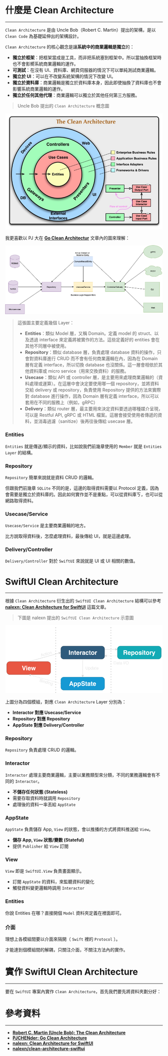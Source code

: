 # 什麼是 Clean Architecture
---
`Clean Architecture` 是由 Uncle Bob（Robert C. Martin）提出的架構，是以 `Clean Code` 為基礎延伸出的架構設計。

`Clean Architecture` 的核心觀念是讓**系統中的商業邏輯是獨立**的：
- **獨立於框架**：把框架當成是工具，而非把系統塞到框架中。所以當抽換框架時也不會影嚮系統商業邏輯的運作。
- **可測試**：在沒有 UI、資料庫、網頁伺服器的情況下可以單純測試商業邏輯。
- **獨立於 UI**：可以在不改變系統架構的情況下改變 UI。
- **獨立於資料庫**：商業邏輯是獨立於資料庫本身，因此即使抽換了資料庫也不會影響系統商業邏輯的運作。
- **獨立於任何其他代理**：商業邏輯可以獨立於其他任何第三方服務。

> Uncle Bob 提出的 `Clean Architecture` 概念圖

![image](CleanArchitecture.jpg) 

我更喜歡以 PJ 大在 [**Go Clean Architectur**](https://pjchender.dev/golang/note-go-clean-architecture/) 文章內的圖來理解：

![image](CA2.png)

> 這張圖主要定義幾個 Layer：
> - **Entities**：類似 Model 層，又稱 Domain。定義 model 的 struct、以及透過
 interface 來定義將被實作的方法。這些定義好的 entities 會在其他不同層中被使用。
> - **Repository**：類似 database 層，負責處理 database 資料的操作，只會對資料庫進行 CRUD 而不會有任何商業邏輯在內，因為在 Domain 層有定義 interface，所以切換 database 也沒關係。這一層會相依於其他資料庫或 micro service（用來交換資料）的服務。
> - **Usecase**：類似 API 或 controller 層，是主要用來處理商業邏輯的（資料處理或運算）。在這層中會決定要使用哪一個 repository，並將資料交給 delivery 或 repository，負責使用  Repository 提供的方法來實際對 database 進行操作，因為 Domain 層有定義 interface，所以可以套用在不同的服務上（例如，gRPC）
> - **Delivery**：類似 router 層，最主要用來決定資料要透過哪種媒介呈現，可以是 Restful API, gRPC 或 HTML 檔案。這層會接受使用者傳遞的資料，並消毒過濾（sanitize）後再往後傳給 usecase 層。

### Entities
`Entities` 就是傳送/顯示的資料，比如說我們前幾章使用的 `Member` 就是 `Entities Layer` 的結構。

### Repository
`Repository` 簡單來說就是資料 CRUD 的邏輯。

但跟我們前幾章 `SQLite` 不同的是，這邊的取得資料需要以 Protocol 定義，因為會需要是獨立於資料庫的。因此如何實作並不是重點，可以從資料庫ㄎ，也可以從網路取得資料。

### Usecase/Service
`Usecase/Service` 是主要商業邏輯的地方。

比方說取得資料後，怎麼處理資料，最後傳給 UI，就是這邊處理。

### Delivery/Controller
`Delivery/Controller` 對於 `SwiftUI` 來說就是 UI 或 UI 相關的數值。

# SwiftUI Clean Architecture
---
根據 `Clean Architecture` 衍生出的 `SwiftUI Clean Architecture` 結構可以參考 [**nalexn: Clean Architecture for SwiftUI**](https://nalexn.github.io/clean-architecture-swiftui/?utm_source=nalexn_github) 這篇文章。

> 下圖是 nalexn 提出的 `SwiftUI Clean Architecture` 示意圖

![image](swiftui_arc_001_d.png)

上圖分為四個模組，對應 `Clean Architecture` Layer 分別為：
- **Interactor 對應 Usecase/Service**
- **Repository 對應 Repository**
- **AppState 對應 Delivery/Controller**

### Repository
`Repository` 負責處理 CRUD 的邏輯。

### Interactor
`Interactor` 處理主要商業邏輯，主要以業務類型來分類，不同的業務邏輯會有不同的 `Interactor`。

- **不儲存任何狀態 (Stateless)**
- 需要存取資料時就調用 `Repository`
- 處理後的資料一率丟給 `AppState`

### AppState
`AppState` 負責儲存 App, `View` 的狀態，會以推播的方式將資料推送給 `View`。
- **儲存 App, `View` 狀態/變數 (Stateful)**
- 提供 `Publisher` 給 `View` 訂閱

### View
`View` 即是 `SwiftUI.View` 負責畫面顯示。
- 訂閱 `AppState` 的資料，來監聽資料的變化
- 觸發資料變更邏輯時調用 `Interactor`

### Entities
你說 Entities 在哪？直接開個 `Model` 資料夾定義在裡面即可。

### 介面
理想上各模組間要以介面來隔開（ `Swift` 裡的 `Protocol` ）。

才能達到個模組間的解耦，只關注介面，不關注方法內的實作。


# 實作 SwiftUI Clean Architecture
---
要在 `SwiftUI` 專案內實作 `Clean Architecture`，首先我們要先將資料夾劃分好：




# 參考資料
---
- [**Robert C. Martin (Uncle Bob): The Clean Architecture**](https://blog.cleancoder.com/uncle-bob/2012/08/13/the-clean-architecture.html)
- [**PJCHENder: Go Clean Architecture**](https://pjchender.dev/golang/note-go-clean-architecture/)
- [**nalexn: Clean Architecture for SwiftUI**](https://nalexn.github.io/clean-architecture-swiftui/?utm_source=nalexn_github)
- [**nalexn/clean-architecture-swiftui**](https://github.com/nalexn/clean-architecture-swiftui)